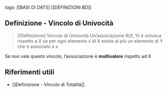 *tags*: [[BASI DI DATI]] [[DEFINIZIONI BD]]

## Definizione - Vincolo di Univocità

> [!Definizione] Vincolo di Univocità
> Un’associazione $R(X, Y )$ è univoca rispetto a X se per ogni elemento x di X esiste al più un elemento di Y che è associato a x

Se non vale questo vincolo, l’associazione è **multivalore** rispetto ad X

## Riferimenti utili

* [[Definizione - Vincolo di Totalità]]